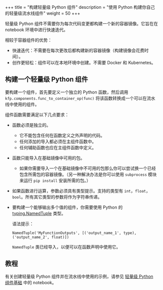 +++
title = "构建轻量级 Python 组件"
description = "使用 Python 构建你自己的轻量级流水线组件"
weight = 50
+++

轻量级 Python 组件不需要你为每次代码变更都构建一个新的容器镜像。它旨在在 notebook 环境中进行快速迭代。

相较于容器组件的优势：

* 快速迭代：不需要在每次更改后都构建新的容器镜像（构建镜像会花费时间）。
* 创作更轻松：组件可以在本地环境中创建。不需要 Docker 和 Kubernetes。

## 构建一个轻量级 Python 组件

要构建一个组件，首先要定义一个独立的 Python 函数，然后调用 `kfp.components.func_to_container_op(func)`
将该函数转换成一个可以在流水线中使用的组件。

组件函数需要满足以下几点要求：

* 函数必须是独立的。

  * 它不能包含任何在函数定义之外声明的代码。
  * 任何添加的导入都必须在主组件函数中。
  * 任何辅助函数也应在主组件函数中定义。

* 函数只能导入在基础镜像中可用的包。

  * 如果你需要导入一个在基础镜像中不可用的包那么你可以尝试换一个已经包含所需包的容器镜像。（另一种解决办法是你可以使用 
  `subprocess` 模块来运行 `pip install` 安装所需的包。）

* 如果函数进行运算，参数必须具有类型提示。支持的类型有 `int`，`float`，`bool`。所有其它类型的参数将作为字符串传递。
* 要构建一个能够输出多个值的组件，你需要使用 Python 的
  [typing.NamedTuple](https://docs.python.org/3/library/typing.html#typing.NamedTuple) 类型。

  语法提示：
  
    ```
    NamedTuple('MyFunctionOutputs', [('output_name_1', type), ('output_name_2', float)])
    ``` 
    
    `NamedTuple` 类已经导入，以便可以在函数声明中使用它。

## 教程

有关创建轻量级 Python 组件并在流水线中使用的示例，请参见 [轻量级 Python 组件基础](https://github.com/kubeflow/pipelines/blob/master/samples/core/lightweight_component/lightweight_component.ipynb) 中的 notebook。